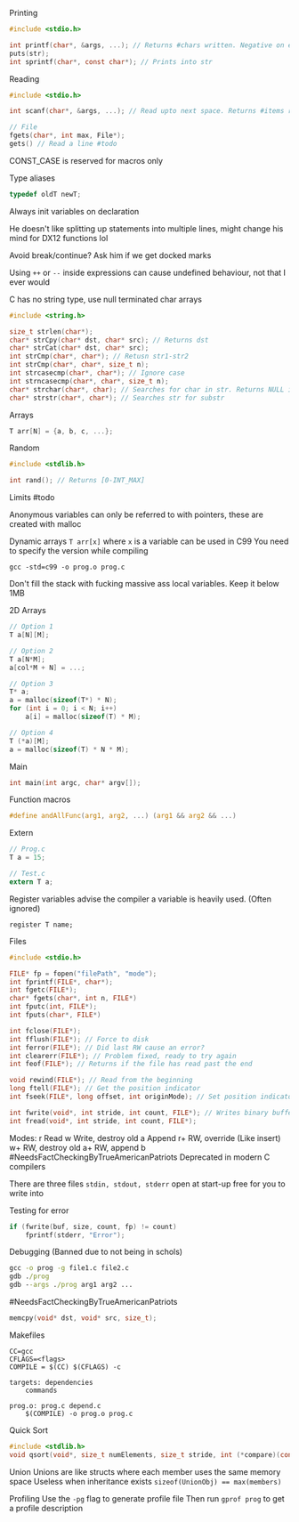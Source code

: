 Printing
```c
#include <stdio.h>

int printf(char*, &args, ...); // Returns #chars written. Negative on error
puts(str);
int sprintf(char*, const char*); // Prints into str
```

Reading
```c
#include <stdio.h>

int scanf(char*, &args, ...); // Read upto next space. Returns #items read

// File
fgets(char*, int max, File*);
gets() // Read a line #todo 
```

CONST_CASE is reserved for macros only

Type aliases
```c
typedef oldT newT;
```

Always init variables on declaration

He doesn't like splitting up statements into multiple lines, might change his mind for DX12 functions lol

Avoid break/continue? Ask him if we get docked marks

Using `++` or `--` inside expressions can cause undefined behaviour, not that I ever would

C has no string type, use null terminated char arrays
```c
#include <string.h>

size_t strlen(char*);
char* strCpy(char* dst, char* src); // Returns dst
char* strCat(char* dst, char* src);
int strCmp(char*, char*); // Retusn str1-str2
int strCmp(char*, char*, size_t n);
int strcasecmp(char*, char*); // Ignore case
int strncasecmp(char*, char*, size_t n);
char* strchar(char*, char); // Searches for char in str. Returns NULL if not found
char* strstr(char*, char*); // Searches str for substr
```

Arrays
```c
T arr[N] = {a, b, c, ...};
```

Random
```c
#include <stdlib.h>

int rand(); // Returns [0-INT_MAX]
```

Limits
#todo 

Anonymous variables can only be referred to with pointers, these are created with malloc

Dynamic arrays `T arr[x]` where `x` is a variable can be used in C99
You need to specify the version while compiling
```make
gcc -std=c99 -o prog.o prog.c
```

Don't fill the stack with fucking massive ass local variables. Keep it below 1MB

2D Arrays
```c
// Option 1
T a[N][M];

// Option 2
T a[N*M];
a[col*M + N] = ...;

// Option 3
T* a;
a = malloc(sizeof(T*) * N);
for (int i = 0; i < N; i++)
	a[i] = malloc(sizeof(T) * M);

// Option 4
T (*a)[M];
a = malloc(sizeof(T) * N * M);
```

Main
```c
int main(int argc, char* argv[]);
```

Function macros
```c
#define andAllFunc(arg1, arg2, ...) (arg1 && arg2 && ...)
```

Extern
```c
// Prog.c
T a = 15;

// Test.c
extern T a;
```

Register variables advise the compiler a variable is heavily used. (Often ignored)
```
register T name;
```

Files
```c
#include <stdio.h>

FILE* fp = fopen("filePath", "mode");
int fprintf(FILE*, char*);
int fgetc(FILE*);
char* fgets(char*, int n, FILE*)
int fputc(int, FILE*);
int fputs(char*, FILE*)

int fclose(FILE*);
int fflush(FILE*); // Force to disk
int ferror(FILE*); // Did last RW cause an error?
int clearerr(FILE*); // Problem fixed, ready to try again
int feof(FILE*); // Returns if the file has read past the end

void rewind(FILE*); // Read from the beginning
long ftell(FILE*); // Get the position indicator
int fseek(FILE*, long offset, int originMode); // Set position indicator to origin + offset. Origin = SEEK_SET, SEEK_CUR, SEEK_END

int fwrite(void*, int stride, int count, FILE*); // Writes binary buffer
int fread(void*, int stride, int count, FILE*);
```

Modes:
	r
		Read
	w
		Write, destroy old
	a
		Append
	r+
		RW, override (Like insert)
	w+
		RW, destroy old
	a+
		RW, append
	b
		#NeedsFactCheckingByTrueAmericanPatriots 
		Deprecated in modern C compilers

There are three files `stdin, stdout, stderr` open at start-up free for you to write into

Testing for error
```c
if (fwrite(buf, size, count, fp) != count)
	fprintf(stderr, "Error");
```

Debugging (Banned due to not being in schols)
```cmd
gcc -o prog -g file1.c file2.c
gdb ./prog
gdb --args ./prog arg1 arg2 ...
```

#NeedsFactCheckingByTrueAmericanPatriots 
```c
memcpy(void* dst, void* src, size_t);
```

Makefiles
```make
CC=gcc
CFLAGS=<flags>
COMPILE = $(CC) $(CFLAGS) -c

targets: dependencies
	commands

prog.o: prog.c depend.c
	$(COMPILE) -o prog.o prog.c
```

Quick Sort
```c
#include <stdlib.h>
void qsort(void*, size_t numElements, size_t stride, int (*compare)(const void*, const void*));
```

Union
	Unions are like structs where each member uses the same memory space
	Useless when inheritance exists
	`sizeof(UnionObj) == max(members)`

Profiling
	Use the `-pg` flag to generate profile file
	Then run `gprof prog` to get a profile description
